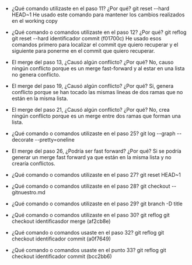 - ¿Qué comando utilizaste en el paso 11? ¿Por qué?
git reset --hard HEAD~1
 He usado este comando para mantener los cambios realizados en el working copy

- ¿Qué comando o comandos utilizaste en el paso 12? ¿Por qué?
git reflog
git reset --hard identificador commit (f01700c)
He usado esos comandos primero para localizar el commit qye quiero recuperar y el siguiente para ponerme en el commit que quiero recuperar.

- El merge del paso 13, ¿Causó algún conflicto? ¿Por qué?
No, causo ningún conflicto porque es un merge fast-forward y al estar en una lista no genera conflicto.

- El merge del paso 19, ¿Causó algún conflicto? ¿Por qué?
Si, genera conflicto porque se han tocado las mismas lineas de dos ramas que no están en la misma lista.

- El merge del paso 21, ¿Causó algún conflicto? ¿Por qué?
No, crea ningún conflicto porque es un merge entre dos ramas que forman una lista.

- ¿Qué comando o comandos utilizaste en el paso 25?
git log --graph --decorate --pretty=oneline

- El merge del paso 26, ¿Podría ser fast forward? ¿Por qué?
Si se podría generar un merge fast forward ya que están en la misma lista y no crearía conflictos.

- ¿Qué comando o comandos utilizaste en el paso 27?
git reset HEAD~1

- ¿Qué comando o comandos utilizaste en el paso 28?
git checkout -- gitnuestro.md

- ¿Qué comando o comandos utilizaste en el paso 29?
git branch -D title

- ¿Qué comando o comandos utilizaste en el paso 30?
git reflog
git checkout identificasdor merge (af2cb8e)

- ¿Qué comando o comandos usaste en el paso 32?
git reflog
git checkout identificador commit (a0f7649)

- ¿Qué comando o comandos usaste en el punto 33?
git reflog
git checkout identificador commit (bcc2bb6)

